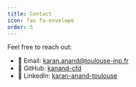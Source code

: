 ```yaml
---
title: Contact
icon: fas fa-envelope
order: 5
---
```


Feel free to reach out:

- 📧 Email: [karan.anand@toulouse-inp.fr](mailto:karan.anand@toulouse-inp.fr)
- 🧪 GitHub: [kanand-cfd](https://github.com/kanand-cfd)
- 💼 LinkedIn: [karan-anand-toulouse](https://linkedin.com/in/karan-anand-toulouse)

